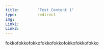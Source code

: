 ```yaml
---
title:        "Test Content 1"
type:         redirect
img:
Link1:    
Link2: 
---
```

fokkofokkofokkofokkofokkofokkofokkofokko